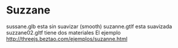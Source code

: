 # Suzzane
sussane.glb esta sin suavizar (smooth)
suzanne.gtlf esta suavizada
suzzane02.gltf tiene dos materiales
El ejemplo http://threejs.beztao.com/ejemplos/suzanne.html
